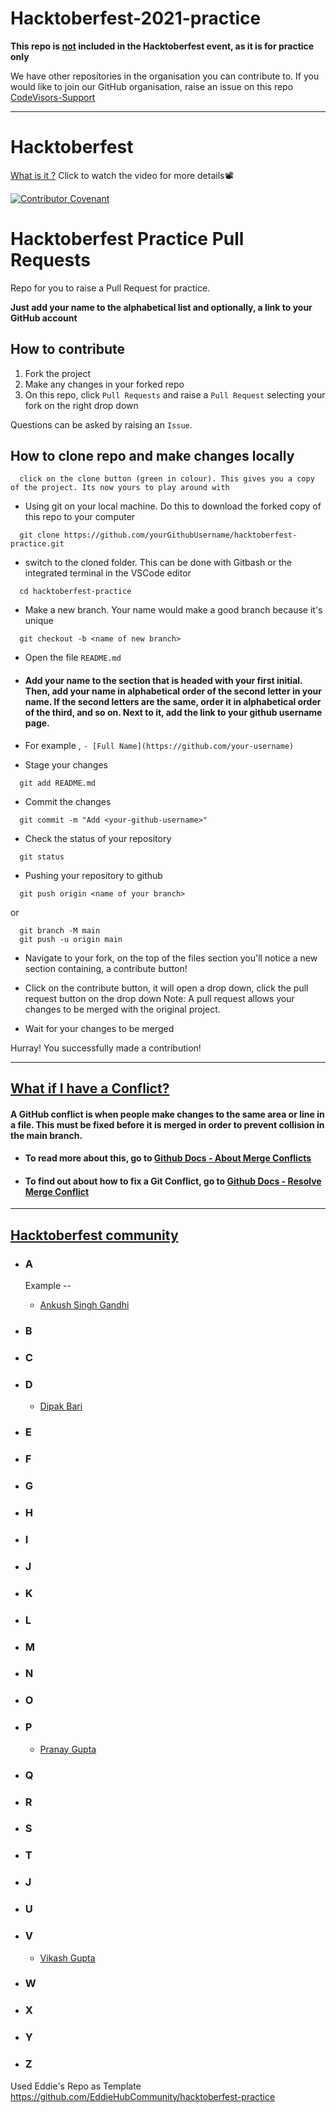 # Hacktoberfest-2021-practice
<b>This repo is <u>not</u> included in the Hacktoberfest event, as it is for practice only</b>

We have other repositories in the organisation you can contribute to. If you would like to join our GitHub organisation, raise an issue on this repo [CodeVisors-Support](https://github.com/CodeVisors/support)

---

# Hacktoberfest
[What is it ?](https://youtu.be/tjH6txTiC6E) Click to watch the video for more details📽

[![Contributor Covenant](https://img.shields.io/badge/Contributor%20Covenant-v2.0%20adopted-ff69b4.svg)](CODE_OF_CONDUCT.md)


# Hacktoberfest Practice Pull Requests

Repo for you to raise a Pull Request for practice.

**Just add your name to the alphabetical list and optionally, a link to your GitHub account**

## How to contribute

1. Fork the project
2. Make any changes in your forked repo
3. On this repo, click `Pull Requests` and raise a `Pull Request` selecting your fork on the right drop down

Questions can be asked by raising an `Issue`.

## How to clone repo and make changes locally

```
  click on the clone button (green in colour). This gives you a copy of the project. Its now yours to play around with
```

- Using git on your local machine. Do this to download the forked copy of this repo to your computer

```
  git clone https://github.com/yourGithubUsername/hacktoberfest-practice.git
```

- switch to the cloned folder. This can be done with Gitbash or the integrated terminal in the VSCode editor

```
  cd hacktoberfest-practice
```

- Make a new branch. Your name would make a good branch because it's unique

```
  git checkout -b <name of new branch>
```

- Open the file `README.md`

- #### Add your name to the section that is headed with your first initial. Then, add your name in alphabetical order of the second letter in your name. If the second letters are the same, order it in alphabetical order of the third, and so on. Next to it, add the link to your github username page.

- For example ,
  `- [Full Name](https://github.com/your-username)`

- Stage your changes

```
  git add README.md
```

- Commit the changes

```
  git commit -m "Add <your-github-username>"
```

- Check the status of your repository

```
  git status
```

- Pushing your repository to github

```
  git push origin <name of your branch>
```

or

```
  git branch -M main
  git push -u origin main
```

- Navigate to your fork, on the top of the files section you'll notice a new section containing, a contribute button!
- Click on the contribute button, it will open a drop down, click the pull request button on the drop down
  Note: A pull request allows your changes to be merged with the original project.

- Wait for your changes to be merged

Hurray! You successfully made a contribution!

---

## <ins> What if I have a Conflict? </ins>

#### A GitHub conflict is when people make changes to the same area or line in a file. This must be fixed before it is merged in order to prevent collision in the main branch.

- #### To read more about this, go to [Github Docs - About Merge Conflicts](https://docs.github.com/en/github/collaborating-with-pull-requests/addressing-merge-conflicts/about-merge-conflicts)
- #### To find out about how to fix a Git Conflict, go to [Github Docs - Resolve Merge Conflict](https://docs.github.com/en/github/collaborating-with-pull-requests/addressing-merge-conflicts/resolving-a-merge-conflict-on-github)

---

## <ins>Hacktoberfest community<ins>

- ### **A**
  Example --
  - [Ankush Singh Gandhi](https://github.com/ankushsinghgandhi)
  
- ### **B**
  
- ### **C**
  
- ### **D**
  - [Dipak Bari](https://github.com/dipakbari4)
- ### **E**
  
- ### **F**
  
- ### **G**
  
- ### **H**

- ### **I**
  
- ### **J**
  
- ### **K**
 
- ### **L**
  
- ### **M**
  
- ### **N**
  
- ### **O**
  
- ### **P**
  - [Pranay Gupta](https://github.com/thepranaygupta)
  
- ### **Q**
  
- ### **R**
  
- ### **S**

- ### **T**
  
- ### **J**
  
- ### **U**
 
- ### **V**
  - [Vikash Gupta](https://github.com/heyimvikash)
  
- ### **W**
  
- ### **X**
  
- ### **Y**
 
- ### **Z**
  
Used Eddie's Repo as Template https://github.com/EddieHubCommunity/hacktoberfest-practice
